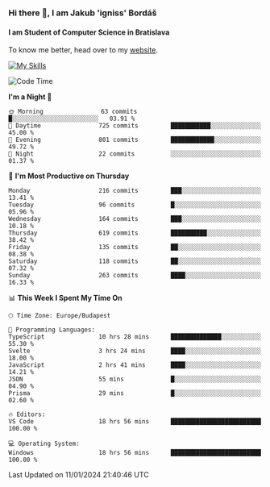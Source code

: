 ### Hi there 👋, I am Jakub 'igniss' Bordáš

#### I am Student of Computer Science in Bratislava
To know me better, head over to my [website](https://bordas.sk).

[![My Skills](https://skillicons.dev/icons?i=js,html,css,figma,svelte,java,kotlin,python,postgresql,typescript,nest,nodejs)](https://bordas.sk)


<!--START_SECTION:waka-->
![Code Time](http://img.shields.io/badge/Code%20Time-1%2C342%20hrs%2024%20mins-blue)

**I'm a Night 🦉** 

```text
🌞 Morning                63 commits          █░░░░░░░░░░░░░░░░░░░░░░░░   03.91 % 
🌆 Daytime                725 commits         ███████████░░░░░░░░░░░░░░   45.00 % 
🌃 Evening                801 commits         ████████████░░░░░░░░░░░░░   49.72 % 
🌙 Night                  22 commits          ░░░░░░░░░░░░░░░░░░░░░░░░░   01.37 % 
```
📅 **I'm Most Productive on Thursday** 

```text
Monday                   216 commits         ███░░░░░░░░░░░░░░░░░░░░░░   13.41 % 
Tuesday                  96 commits          █░░░░░░░░░░░░░░░░░░░░░░░░   05.96 % 
Wednesday                164 commits         ███░░░░░░░░░░░░░░░░░░░░░░   10.18 % 
Thursday                 619 commits         ██████████░░░░░░░░░░░░░░░   38.42 % 
Friday                   135 commits         ██░░░░░░░░░░░░░░░░░░░░░░░   08.38 % 
Saturday                 118 commits         ██░░░░░░░░░░░░░░░░░░░░░░░   07.32 % 
Sunday                   263 commits         ████░░░░░░░░░░░░░░░░░░░░░   16.33 % 
```


📊 **This Week I Spent My Time On** 

```text
🕑︎ Time Zone: Europe/Budapest

💬 Programming Languages: 
TypeScript               10 hrs 28 mins      ██████████████░░░░░░░░░░░   55.30 % 
Svelte                   3 hrs 24 mins       ████░░░░░░░░░░░░░░░░░░░░░   18.00 % 
JavaScript               2 hrs 41 mins       ████░░░░░░░░░░░░░░░░░░░░░   14.21 % 
JSON                     55 mins             █░░░░░░░░░░░░░░░░░░░░░░░░   04.90 % 
Prisma                   29 mins             █░░░░░░░░░░░░░░░░░░░░░░░░   02.60 % 

🔥 Editors: 
VS Code                  18 hrs 56 mins      █████████████████████████   100.00 % 

💻 Operating System: 
Windows                  18 hrs 56 mins      █████████████████████████   100.00 % 
```


 Last Updated on 11/01/2024 21:40:46 UTC
<!--END_SECTION:waka-->

